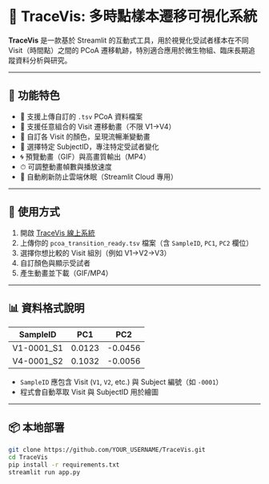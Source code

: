 # 🧬 TraceVis: 多時點樣本遷移可視化系統

**TraceVis** 是一款基於 Streamlit 的互動式工具，用於視覺化受試者樣本在不同 Visit（時間點）之間的 PCoA 遷移軌跡，特別適合應用於微生物組、臨床長期追蹤資料分析與研究。

---

## 🚀 功能特色

- 📂 支援上傳自訂的 `.tsv` PCoA 資料檔案
- 🧭 支援任意組合的 Visit 遷移動畫（不限 V1→V4）
- 🎨 自訂各 Visit 的顏色，呈現流暢漸變動畫
- 👤 選擇特定 SubjectID，專注特定受試者變化
- 🌀 預覽動畫（GIF）與高畫質輸出（MP4）
- ⏱ 可調整動畫幀數與播放速度
- 🔁 自動刷新防止雲端休眠（Streamlit Cloud 專用）

---

## 📁 使用方式

1. 開啟 [TraceVis 線上系統](https://share.streamlit.io/YOUR_USERNAME/TraceVis)
2. 上傳你的 `pcoa_transition_ready.tsv` 檔案（含 `SampleID`, `PC1`, `PC2` 欄位）
3. 選擇你想比較的 Visit 組別（例如 V1→V2→V3）
4. 自訂顏色與顯示受試者
5. 產生動畫並下載（GIF/MP4）

---

## 📊 資料格式說明

| SampleID            | PC1     | PC2     |
|---------------------|---------|---------|
| V1-0001_S1          | 0.0123  | -0.0456 |
| V4-0001_S2          | 0.1032  | -0.0056 |

- `SampleID` 應包含 Visit (`V1`, `V2`, etc.) 與 Subject 編號（如 `-0001`）
- 程式會自動萃取 Visit 與 SubjectID 用於繪圖

---

## 📦 本地部署

```bash
git clone https://github.com/YOUR_USERNAME/TraceVis.git
cd TraceVis
pip install -r requirements.txt
streamlit run app.py
